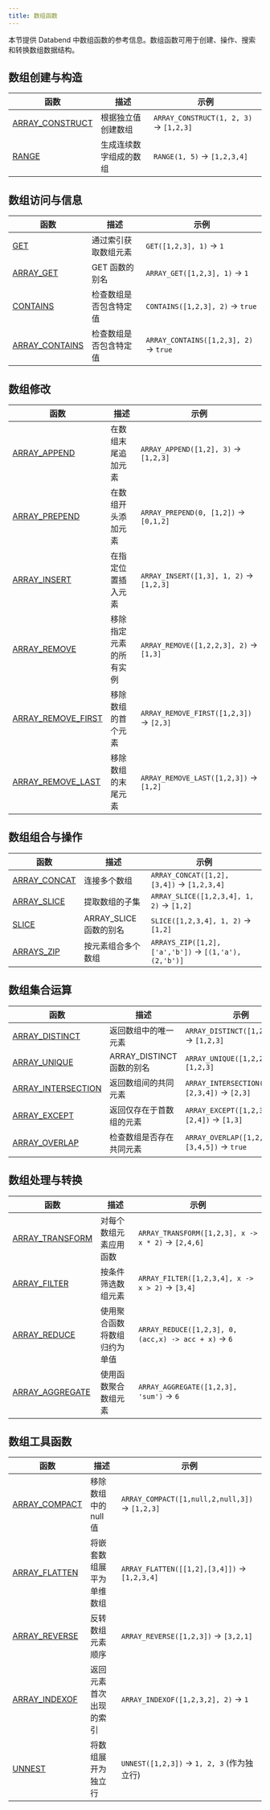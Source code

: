 ```yaml
---
title: 数组函数
---
```


本节提供 Databend 中数组函数的参考信息。数组函数可用于创建、操作、搜索和转换数组数据结构。

## 数组创建与构造

| 函数 | 描述 | 示例 |
|----------|-------------|---------|
| [ARRAY_CONSTRUCT](array-construct) | 根据独立值创建数组 | `ARRAY_CONSTRUCT(1, 2, 3)` → `[1,2,3]` |
| [RANGE](range) | 生成连续数字组成的数组 | `RANGE(1, 5)` → `[1,2,3,4]` |

## 数组访问与信息

| 函数 | 描述 | 示例 |
|----------|-------------|---------|
| [GET](get) | 通过索引获取数组元素 | `GET([1,2,3], 1)` → `1` |
| [ARRAY_GET](array-get) | GET 函数的别名 | `ARRAY_GET([1,2,3], 1)` → `1` |
| [CONTAINS](contains) | 检查数组是否包含特定值 | `CONTAINS([1,2,3], 2)` → `true` |
| [ARRAY_CONTAINS](array-contains) | 检查数组是否包含特定值 | `ARRAY_CONTAINS([1,2,3], 2)` → `true` |

## 数组修改

| 函数 | 描述 | 示例 |
|----------|-------------|---------|
| [ARRAY_APPEND](array-append) | 在数组末尾追加元素 | `ARRAY_APPEND([1,2], 3)` → `[1,2,3]` |
| [ARRAY_PREPEND](array-prepend) | 在数组开头添加元素 | `ARRAY_PREPEND(0, [1,2])` → `[0,1,2]` |
| [ARRAY_INSERT](array-insert) | 在指定位置插入元素 | `ARRAY_INSERT([1,3], 1, 2)` → `[1,2,3]` |
| [ARRAY_REMOVE](array-remove) | 移除指定元素的所有实例 | `ARRAY_REMOVE([1,2,2,3], 2)` → `[1,3]` |
| [ARRAY_REMOVE_FIRST](array-remove-first) | 移除数组的首个元素 | `ARRAY_REMOVE_FIRST([1,2,3])` → `[2,3]` |
| [ARRAY_REMOVE_LAST](array-remove-last) | 移除数组的末尾元素 | `ARRAY_REMOVE_LAST([1,2,3])` → `[1,2]` |

## 数组组合与操作

| 函数 | 描述 | 示例 |
|----------|-------------|---------|
| [ARRAY_CONCAT](array-concat) | 连接多个数组 | `ARRAY_CONCAT([1,2], [3,4])` → `[1,2,3,4]` |
| [ARRAY_SLICE](array-slice) | 提取数组的子集 | `ARRAY_SLICE([1,2,3,4], 1, 2)` → `[1,2]` |
| [SLICE](slice) | ARRAY_SLICE 函数的别名 | `SLICE([1,2,3,4], 1, 2)` → `[1,2]` |
| [ARRAYS_ZIP](arrays-zip) | 按元素组合多个数组 | `ARRAYS_ZIP([1,2], ['a','b'])` → `[(1,'a'),(2,'b')]` |

## 数组集合运算

| 函数 | 描述 | 示例 |
|----------|-------------|---------|
| [ARRAY_DISTINCT](array-distinct) | 返回数组中的唯一元素 | `ARRAY_DISTINCT([1,2,2,3])` → `[1,2,3]` |
| [ARRAY_UNIQUE](array-unique) | ARRAY_DISTINCT 函数的别名 | `ARRAY_UNIQUE([1,2,2,3])` → `[1,2,3]` |
| [ARRAY_INTERSECTION](array-intersection) | 返回数组间的共同元素 | `ARRAY_INTERSECTION([1,2,3], [2,3,4])` → `[2,3]` |
| [ARRAY_EXCEPT](array-except) | 返回仅存在于首数组的元素 | `ARRAY_EXCEPT([1,2,3], [2,4])` → `[1,3]` |
| [ARRAY_OVERLAP](array-overlap) | 检查数组是否存在共同元素 | `ARRAY_OVERLAP([1,2,3], [3,4,5])` → `true` |

## 数组处理与转换

| 函数 | 描述 | 示例 |
|----------|-------------|---------|
| [ARRAY_TRANSFORM](array-transform) | 对每个数组元素应用函数 | `ARRAY_TRANSFORM([1,2,3], x -> x * 2)` → `[2,4,6]` |
| [ARRAY_FILTER](array-filter) | 按条件筛选数组元素 | `ARRAY_FILTER([1,2,3,4], x -> x > 2)` → `[3,4]` |
| [ARRAY_REDUCE](array-reduce) | 使用聚合函数将数组归约为单值 | `ARRAY_REDUCE([1,2,3], 0, (acc,x) -> acc + x)` → `6` |
| [ARRAY_AGGREGATE](array-aggregate) | 使用函数聚合数组元素 | `ARRAY_AGGREGATE([1,2,3], 'sum')` → `6` |

## 数组工具函数

| 函数 | 描述 | 示例 |
|----------|-------------|---------|
| [ARRAY_COMPACT](array-compact) | 移除数组中的 null 值 | `ARRAY_COMPACT([1,null,2,null,3])` → `[1,2,3]` |
| [ARRAY_FLATTEN](array-flatten) | 将嵌套数组展平为单维数组 | `ARRAY_FLATTEN([[1,2],[3,4]])` → `[1,2,3,4]` |
| [ARRAY_REVERSE](array-reverse) | 反转数组元素顺序 | `ARRAY_REVERSE([1,2,3])` → `[3,2,1]` |
| [ARRAY_INDEXOF](array-indexof) | 返回元素首次出现的索引 | `ARRAY_INDEXOF([1,2,3,2], 2)` → `1` |
| [UNNEST](unnest) | 将数组展开为独立行 | `UNNEST([1,2,3])` → `1, 2, 3` (作为独立行) |